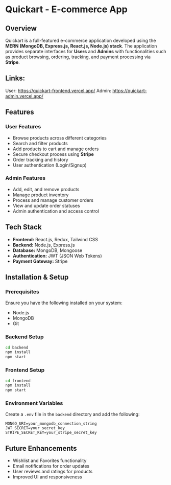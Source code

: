 # Quickart - E-commerce App

## Overview
Quickart is a full-featured e-commerce application developed using the **MERN (MongoDB, Express.js, React.js, Node.js) stack**. The application provides separate interfaces for **Users** and **Admins** with functionalities such as product browsing, ordering, tracking, and payment processing via **Stripe**.

## Links:
User: https://quickart-frontend.vercel.app/
Admin: https://quickart-admin.vercel.app/

## Features
### User Features
- Browse products across different categories
- Search and filter products
- Add products to cart and manage orders
- Secure checkout process using **Stripe**
- Order tracking and history
- User authentication (Login/Signup)

### Admin Features
- Add, edit, and remove products
- Manage product inventory
- Process and manage customer orders
- View and update order statuses
- Admin authentication and access control

## Tech Stack
- **Frontend:** React.js, Redux, Tailwind CSS
- **Backend:** Node.js, Express.js
- **Database:** MongoDB, Mongoose
- **Authentication:** JWT (JSON Web Tokens)
- **Payment Gateway:** Stripe

## Installation & Setup

### Prerequisites
Ensure you have the following installed on your system:
- Node.js
- MongoDB
- Git



### Backend Setup
```sh
cd backend
npm install
npm start
```

### Frontend Setup
```sh
cd frontend
npm install
npm start
```

### Environment Variables
Create a `.env` file in the `backend` directory and add the following:
```
MONGO_URI=your_mongodb_connection_string
JWT_SECRET=your_secret_key
STRIPE_SECRET_KEY=your_stripe_secret_key
```


## Future Enhancements
- Wishlist and Favorites functionality
- Email notifications for order updates
- User reviews and ratings for products
- Improved UI and responsiveness
